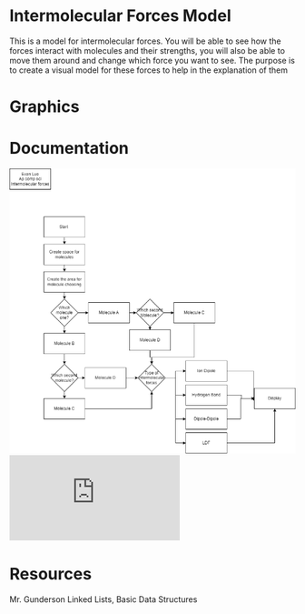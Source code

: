 # Intermolecular Forces Model
This is a model for intermolecular forces. You will be able to see how the forces interact with molecules and their strengths, you will also be able to move them around and change which force you want to see. The purpose is to create a visual model for these forces to help in the explanation of them
# Graphics

# Documentation
![Flowchart](https://github.com/Evan-Luo-jpg/P2Indiviual/blob/main/img/Flowchart.drawio.png?raw=true)
![Class Diagram](https://github.com/Evan-Luo-jpg/P2Indiviual/blob/main/img/Class%20Diagram.drawio.pdf?raw=true)

# Resources
Mr. Gunderson Linked Lists, Basic Data Structures
